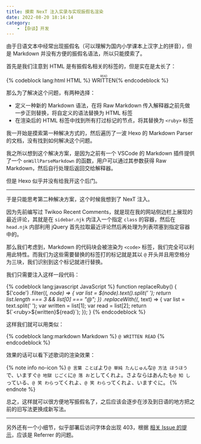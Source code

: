 ```yaml
---
title: 摸索 NexT 注入实录与实现振假名渲染
date: 2022-08-20 18:14:14
category:
    - 【杂谈】开发
---
```


由于日语文本中经常出现振假名（可以理解为国内小学课本上汉字上的拼音），但是 Markdown 并没有方便的振假名语法，所以只能摸索了。

<!-- more -->

首先是我们注意到 HTML 是有振假名相关的标签的，但是实在是太长了：

{% codeblock lang:html HTML %}
<ruby> WRITTEN <rp>(</rp><rt> READ </rt><rp>)</rp></ruby>
{% endcodeblock %}

那么为了解决这个问题，有两种选择：

- 定义一种新的 Markdown 语法，在将 Raw Markdown 传入解释器之前先做一步正则替换，将自定义的语法替换为 HTML 标签
- 在渲染后的 HTML 标签中找到所有打过标记的节点，将其替换为 `<ruby>` 标签

我一开始是摸索第一种解决方式的，然后遍历了一波 Hexo 的 Markdown Parser 的文档，没有找到如何解决这个问题。

我之所以想到这个解决方案，是因为之前有一个 VSCode 的 Markdown 插件提供了一个 `onWillParseMarkdown` 的函数，用户可以通过其参数获得 Raw Markdown，然后自行处理后返回交给解释器。

但是 Hexo 似乎并没有给我开这个后门。

---

于是只能思考第二种解决方案，这个时候我想到了 NexT 注入。

因为先前编写过 Twikoo Recent Comments，就是现在我的网站侧边栏上展现的最近评论，其就是在 `sidebar.njk` 内注入一个指定 `class` 的容器，然后在 `head.njk` 内部利用 jQuery 首先拉取最近评论然后再处理为列表项塞到指定容器中的。

那么我们考虑到，Markdown 的代码块会被渲染为 `<code>` 标签，我们完全可以利用此特性。而我们为这些需要替换的标签打的标记就是其以 `@` 开头并且用空格分为三块，我们识别到这个标记就进行替换。

我们只需要注入这样一段代码：

{% codeblock lang:javascript JavaScript %}
function replaceRuby() {
    $('code')
        .filter((_, node) => {
            var list = $(node).text().split(' ');
            return list.length === 3 && list[0] === "@";
        })
        .replaceWith((_, text) => {
            var list = text.split(' ');
            var written = list[1];
            var read = list[2];
            return $(`<ruby>${written}<rp>(</rp><rt>${read}</rt><rp>)</rp></ruby>`);
        });
}
{% endcodeblock %}

这样我们就可以用类似：

{% codeblock lang:markdown Markdown %}
`@ WRITTEN READ`
{% endcodeblock %}

效果的话可以看下述歌词的渲染效果：

{% note info no-icon %}
`@ 言葉 ことば`より`@ 単純 たんじゅん`な`@ 方法 ほうほう`で、いますぐ`@ 地獄 じごく`に`@ 落 お`としてくれよ。さよならはあんたも`@ 知 し`っている、`@ 笑 わら`ってくれよ、`@ 笑 わら`ってくれよ、いますぐに。
{% endnote %}

总之，这样就可以很方便地写振假名了，之后应该会逐步在涉及到日语的地方把之前的旧写法更换成新写法。

---

另外还有一个小细节，似乎部署后访问字体会出现 403，根据 [相关 Issue 的提示](https://github.com/theme-next/hexo-theme-next/issues/613)，应该是 Referrer 的问题。
